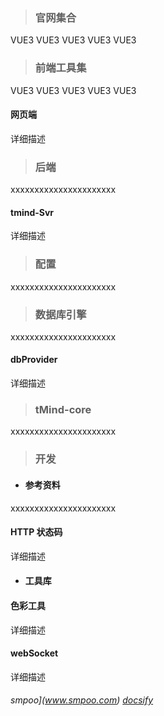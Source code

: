> ### 官网集合

<p class="tagList">
	<span>VUE3</span>
	<span>VUE3</span>
	<span>VUE3</span>
	<span>VUE3</span>
	<span>VUE3</span>
</p>

> ### 前端工具集

<p class="tagList">
	<span>VUE3</span>
	<span>VUE3</span>
	<span>VUE3</span>
	<span>VUE3</span>
	<span>VUE3</span>
</p>
<div class="bookRow">
	<div class="bookCell" onClick="navTo('#/fend/web.md')">
		<h4 class="bookName">网页端</h4>
		<p class="bookDescribe">详细描述</p>
	</div>
</div>

> ### 后端

xxxxxxxxxxxxxxxxxxxxxx

<div class="bookRow">
	<div class="bookCell" onClick="navTo('#/bend/README.md')">
		<h4 class="bookName">tmind-Svr</h4>
		<p class="bookDescribe">详细描述</p>
	</div>
</div>

> ### 配置

xxxxxxxxxxxxxxxxxxxxxx

> ### 数据库引擎

xxxxxxxxxxxxxxxxxxxxxx

<div class="bookRow">
	<div class="bookCell" onClick="navTo('#/db/dbProvider.md')">
		<h4 class="bookName">dbProvider</h4>
		<p class="bookDescribe">详细描述</p>
	</div>
</div>

> ### tMind-core

xxxxxxxxxxxxxxxxxxxxxx

> ### 开发

* #### 参考资料

xxxxxxxxxxxxxxxxxxxxxx

<div class="bookRow">
	<div class="bookCell" onClick="navTo('#/dev/httpStatuCode.md')">
		<h4 class="bookName">HTTP 状态码</h4>
		<p class="bookDescribe">详细描述</p>
	</div>
</div>

* #### 工具库

<div class="bookRow">
	<div class="bookCell" onClick="navTo('#/dev/tools/color.md')">
		<h4 class="bookName">色彩工具</h4>
		<p class="bookDescribe">详细描述</p>
	</div>
	<div class="bookCell" onClick="navTo('#/dev/tools/webSocket.md')">
		<h4 class="bookName">webSocket</h4>
		<p class="bookDescribe">详细描述</p>
	</div>
</div>

###### smpoo](www.smpoo.com) [docsify](https://docsify.js.org/#/zh-cn/quickstart)
